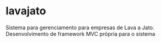 # lavajato

Sistema para gerenciamento para empresas de Lava a Jato.
Desenvolvimento de framework MVC própria para o sistema
